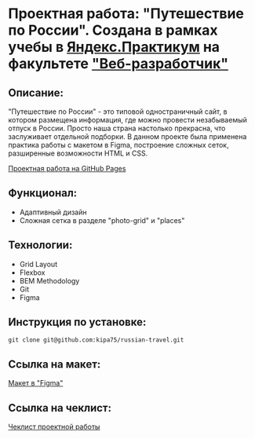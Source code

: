 # Проектная работа: "Путешествие по России". Создана в рамках учебы в [Яндекс.Практикум](https://praktikum.yandex.ru/) на факультете ["Веб-разработчик"](https://praktikum.yandex.ru/web/) 


## Описание: 

"Путешествие по России" - это типовой одностраничный сайт, в котором размещена информация, где можно провести незабываемый отпуск в России. Просто наша страна настолько прекрасна, что заслуживает отдельной подборки. В данном проекте была применена практика работы с макетом в Figma, построение сложных сеток, разширенные возможности HTML и CSS. 

[Проектная работа на GitHub Pages](https://kipa75.github.io/russian-travel/index) 

## Функционал: 

* Адаптивный дизайн 
* Сложная сетка в разделе "photo-grid" и "places" 


## Технологии: 

* Grid Layout
* Flexbox 
* BEM Methodology 
* Git 
* Figma 

## Инструкция по установке: 

```
git clone git@github.com:kipa75/russian-travel.git
``` 



## Ссылка на макет: 

[Макет в "Figma"](https://www.figma.com/file/N4adnnmWozBs67GQVsYNKK/Sprint-3_-Russia-_-desktop-%2B-mobile-(Copy)?node-id=62863%3A870&t=oKrFdDGHiCjC77Jk-1) 

## Ссылка на чеклист: 

[Чеклист проектной работы](https://code.s3.yandex.net/web-developer/checklists-pdf/new-program/checklist-3.pdf) 


